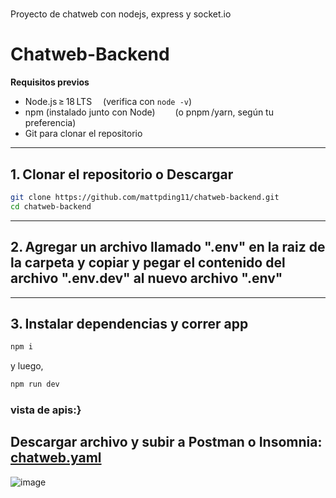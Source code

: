 # 
Proyecto de chatweb con nodejs, express y socket.io

# Chatweb-Backend

**Requisitos previos**  
- Node.js ≥ 18 LTS  (verifica con `node -v`)  
- npm (instalado junto con Node)   (o pnpm /yarn, según tu preferencia)  
- Git para clonar el repositorio

---

## 1. Clonar el repositorio o Descargar

```bash
git clone https://github.com/mattpding11/chatweb-backend.git
cd chatweb-backend
```

---

## 2. Agregar un archivo llamado ".env" en la raiz de la carpeta y copiar y pegar el contenido del archivo ".env.dev" al nuevo archivo ".env"

---

## 3. Instalar dependencias y correr app
```bash
npm i
```
y luego,
```bash
npm run dev
```

### vista de apis:}
## Descargar archivo y subir a Postman o Insomnia: [chatweb.yaml](https://gist.githubusercontent.com/mattpding11/4d525363985d6c5608fa4ba6dc548635/raw/9699de8a26a508e9b3c67f3a6a184dedb21decb8/chatweb.yaml)

![image](https://github.com/user-attachments/assets/f38737e4-9dde-43ac-bb63-79f65e61be84)


